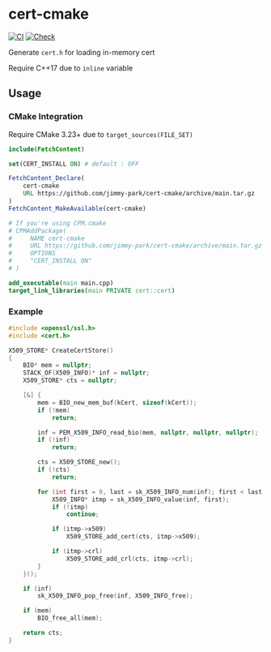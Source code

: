 # cert-cmake

[![CI](https://github.com/jimmy-park/cert-cmake/actions/workflows/ci.yaml/badge.svg)](https://github.com/jimmy-park/cert-cmake/actions/workflows/ci.yaml) [![Check](https://github.com/jimmy-park/cert-cmake/actions/workflows/check.yaml/badge.svg)](https://github.com/jimmy-park/cert-cmake/actions/workflows/check.yaml)

Generate `cert.h` for loading in-memory cert

Require C++17 due to `inline` variable

## Usage

### CMake Integration

Require CMake 3.23+ due to `target_sources(FILE_SET)`

```CMake
include(FetchContent)

set(CERT_INSTALL ON) # default : OFF

FetchContent_Declare(
    cert-cmake
    URL https://github.com/jimmy-park/cert-cmake/archive/main.tar.gz
)
FetchContent_MakeAvailable(cert-cmake)

# If you're using CPM.cmake
# CPMAddPackage(
#     NAME cert-cmake
#     URL https://github.com/jimmy-park/cert-cmake/archive/main.tar.gz
#     OPTIONS
#     "CERT_INSTALL ON"
# )

add_executable(main main.cpp)
target_link_libraries(main PRIVATE cert::cert)
```

### Example

```cpp
#include <openssl/ssl.h>
#include <cert.h>

X509_STORE* CreateCertStore()
{
    BIO* mem = nullptr;
    STACK_OF(X509_INFO)* inf = nullptr;
    X509_STORE* cts = nullptr;

    [&] {
        mem = BIO_new_mem_buf(kCert, sizeof(kCert));
        if (!mem)
            return;

        inf = PEM_X509_INFO_read_bio(mem, nullptr, nullptr, nullptr);
        if (!inf)
            return;

        cts = X509_STORE_new();
        if (!cts)
            return;

        for (int first = 0, last = sk_X509_INFO_num(inf); first < last; ++first) {
            X509_INFO* itmp = sk_X509_INFO_value(inf, first);
            if (!itmp)
                continue;

            if (itmp->x509)
                X509_STORE_add_cert(cts, itmp->x509);

            if (itmp->crl)
                X509_STORE_add_crl(cts, itmp->crl);
        }
    }();

    if (inf)
        sk_X509_INFO_pop_free(inf, X509_INFO_free);

    if (mem)
        BIO_free_all(mem);

    return cts;
}
```
